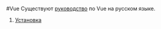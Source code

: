 #Vue
Существуют [руководство](https://ru.vuejs.org/v2/guide/) по Vue на русском языке.
1. [Установка](install.md)